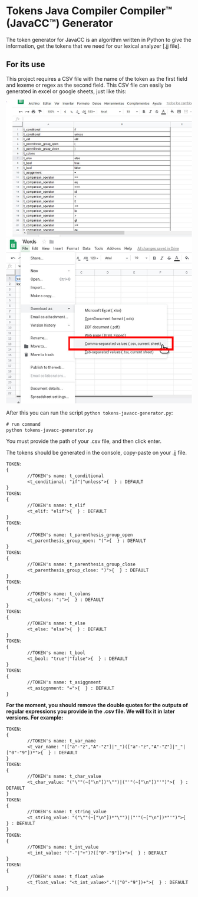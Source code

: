 # Tokens Java Compiler Compiler™ (JavaCC™) Generator

The token generator for JavaCC is an algorithm written in Python to give the information, get the tokens that we need for our lexical analyzer [.jj file].

## For its use

This project requires a CSV file with the name of the token as the first field and lexeme or regex as the second field. This CSV file can easily be generated in excel or google sheets, just like this:

![sample-file](imgs/sample-file.JPG)
![sample-file](imgs/sample-save.jpg)

After this you can run the script `python tokens-javacc-generator.py`:
```shell
# run command
python tokens-javacc-generator.py
```

You must provide the path of your .csv file, and then click enter.

The tokens should be generated in the console, copy-paste on your .jj file.

```
TOKEN:
{
        //TOKEN's name: t_conditional
        <t_conditional: "if"|"unless">{  } : DEFAULT
}
TOKEN:
{
        //TOKEN's name: t_elif
        <t_elif: "elif">{  } : DEFAULT
}
TOKEN:
{
        //TOKEN's name: t_parenthesis_group_open
        <t_parenthesis_group_open: "(">{  } : DEFAULT
}
TOKEN:
{
        //TOKEN's name: t_parenthesis_group_close
        <t_parenthesis_group_close: ")">{  } : DEFAULT
}
TOKEN:
{
        //TOKEN's name: t_colons
        <t_colons: ":">{  } : DEFAULT
}
TOKEN:
{
        //TOKEN's name: t_else
        <t_else: "else">{  } : DEFAULT
}
TOKEN:
{
        //TOKEN's name: t_bool
        <t_bool: "true"|"false">{  } : DEFAULT
}
TOKEN:
{
        //TOKEN's name: t_asiggnment
        <t_asiggnment: "=">{  } : DEFAULT
}
```

**For the moment, you should remove the double quotes for the outputs of regular expressions you provide in the .csv file. We will fix it in later versions. For example:**

```
TOKEN:
{
        //TOKEN's name: t_var_name
        <t_var_name: "(["a"-"z","A"-"Z"]|"_")(["a"-"z","A"-"Z"]|"_"|["0"-"9"])*">{  } : DEFAULT
}
TOKEN:
{
        //TOKEN's name: t_char_value
        <t_char_value: "("\""(~["\n"])"\"")|("'"(~["\n"])"'")">{  } : DEFAULT
}
TOKEN:
{
        //TOKEN's name: t_string_value
        <t_string_value: "("\""(~["\n"])*"\"")|("'"(~["\n"])*"'")">{  } : DEFAULT
}
TOKEN:
{
        //TOKEN's name: t_int_value
        <t_int_value: "("-"|"+")?(["0"-"9"])+">{  } : DEFAULT
}
TOKEN:
{
        //TOKEN's name: t_float_value
        <t_float_value: "<t_int_value>"."(["0"-"9"])+">{  } : DEFAULT
}
```